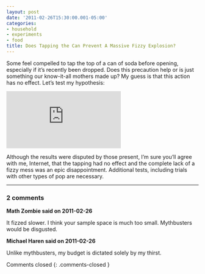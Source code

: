 ```yaml
---
layout: post
date: '2011-02-26T15:30:00.001-05:00'
categories:
- household
- experiments
- food
title: Does Tapping the Can Prevent A Massive Fizzy Explosion?
---
```


Some feel compelled to tap the top of a can of soda before opening, especially if it’s recently been dropped. Does this precaution help or is just something our know-it-all mothers made up? My guess is that this action has no effect. Let’s test my hypothesis:  

<iframe class="full-embed hd" src="https://www.youtube.com/embed/YEId48CZ6h0" title="Does Tapping the Can Prevent Fizzy Explosions?" frameborder="0" allow="accelerometer; autoplay; clipboard-write; encrypted-media; gyroscope; picture-in-picture; web-share" allowfullscreen></iframe>

Although the results were disputed by those present, I’m sure you’ll agree with me, Internet, that the tapping had no effect and the complete lack of a fizzy mess was an epic disappointment. Additional tests, including trials with other types of pop are necessary.

---

### 2 comments

**Math Zombie said on 2011-02-26**

It fizzed slower. I think your sample space is much too small. Mythbusters would be disgusted.

**Michael Haren said on 2011-02-26**

Unlike mythbusters, my budget is dictated solely by my thirst.

Comments closed
{: .comments-closed }